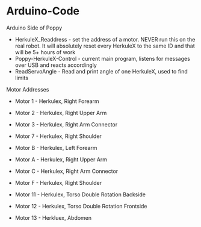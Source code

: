 # Arduino-Code
Arduino Side of Poppy

- HerkuleX_Readdress - set the address of a motor. NEVER run this on the real robot. It will absolutely reset every HerkuleX to the same ID and that will be 5+ hours of work
- Poppy-HerkuleX-Control - current main program, listens for messages over USB and reacts accordingly
- ReadServoAngle - Read and print angle of one HerkuleX, used to find limits

Motor Addresses

- Motor 1 - Herkulex, Right Forearm
- Motor 2 - Herkulex, Right Upper Arm
- Motor 3 - Herkulex, Right Arm Connector
- Motor 7 - Herkulex, Right Shoulder
  
- Motor B - Herkulex, Left Forearm
- Motor A - Herkulex, Right Upper Arm
- Motor C - Herkulex, Right Arm Connector
- Motor F - Herkulex, Right Shoulder

- Motor 11 - Herkulex, Torso Double Rotation Backside
- Motor 12 - Herkulex, Torso Double Rotation Frontside
- Motor 13 - Herkluex, Abdomen